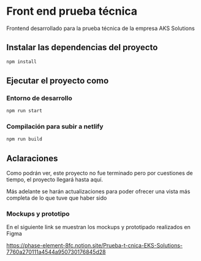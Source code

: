 # Front end prueba técnica
Frontend desarrollado para la prueba técnica de la empresa AKS Solutions
## Instalar las dependencias del proyecto
``` bash
npm install
```
## Ejecutar el proyecto como
### Entorno de desarrollo
``` bash
npm run start
```
### Compilación para subir a netlify
``` bash
npm run build
```

## Aclaraciones
Como podrán ver, este proyecto no fue terminado pero por cuestiones de tiempo, el proyecto llegará hasta aquí.

Más adelante se harán actualizaciones para poder ofrecer una vista más completa de lo que tuve que haber sido

### Mockups y prototipo
En el siguiente link se muestran los mockups y prototipado realizados en Figma

https://phase-element-8fc.notion.site/Prueba-t-cnica-EKS-Solutions-7760a270111a4544a950730176845d28
